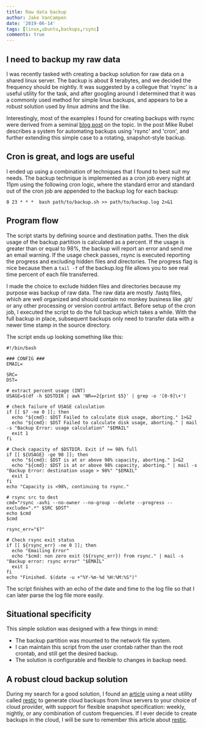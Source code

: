 ```yaml
---
title: Raw data backup 
author: Jake VanCampen
date: '2019-06-14'
tags: [linux,ubuntu,backups,rsync]
comments: true
---
```


## I need to backup my raw data 

I was recently tasked with creating a backup solution for raw data on a shared linux server. The backup is about 8 terabytes, and we decided the frequency should be nightly. It was suggested by a collegue that 'rsync' is  a useful utility for the task, and after googling around I determined that it was a commonly used method for simple linux backups, and appears to be a robust solution used by linux admins and the like. 

Interestingly, most of the examples I found for creating backups with rsync were derived from a seminal [blog post](http://www.mikerubel.org/computers/rsync_snapshots/) on the topic. In the post Mike Rubel describes a system for automating backups using 'rsync' and 'cron', and further extending this simple case to a rotating, snapshot-style backup.  

## Cron is great, and logs are useful 

I ended up using a combination of techniques that I found to best suit my needs. The backup technique is implemented as a cron job every night at 11pm using the following cron logic, where the standard error and standard out of the cron job are appended to the backup log for each backup:

```
0 23 * * *  bash path/to/backup.sh >> path/to/backup.log 2>&1
```

## Program flow

The script starts by defining source and destination paths. Then the disk usage of the backup partition is calculated as a percent. If the usage is greater than or equal to 98%, the backup will report an error and send me an email warning. If the usage check passes, rsync is executed reporting the progress and excluding hidden files and directories. The progress flag is nice because then a `tail -f` of the backup.log file allows you to see real time percent of each file transferred. 

I made the choice to exclude hidden files and directories because my purpose was backup of raw data. The raw data are mostly .fastq files, which are well organized and should contain no monkey business like .git/ or any other processing or version control artifact. Before setup of the cron job, I executed the script to do the full backup which takes a while. With the full backup in place, subsequent backups only need to transfer data with a newer time stamp in the source directory.

The script ends up looking something like this:

```
#!/bin/bash

### CONFIG ###
EMAIL=

SRC=
DST=

# extract percent usage (INT)
USAGE=$(df -h $DSTDIR | awk 'NR==2{print $5}' | grep -o '[0-9]\+')

# check failure of USAGE calculation
if [[ $? -ne 0 ]]; then
  echo "${cmd}: $DST Failed to calculate disk usage, aborting." 1>&2
  echo "${cmd}: $DST Failed to calculate disk usage, aborting." | mail -s "Backup Error: usage calculation" "$EMAIL"
  exit 1
fi

# Check capacity of $DSTDIR. Exit if >= 98% full
if [[ ${USAGE} -ge 98 ]]; then
  echo "${cmd}: $DST is at or above 98% capacity, aborting." 1>&2
  echo "${cmd}: $DST is at or above 98% capacity, aborting." | mail -s "Backup Error: destination usage > 98%" "$EMAIL"
  exit 1
fi
echo "Capacity is <98%, continuing to rsync."

# rsync src to dest
cmd="rsync -avhi --no-owner --no-group --delete --progress --exclude=".*" $SRC $DST"
echo $cmd
$cmd

rsync_err="$?"

# Check rsync exit status
if [[ ${rsync_err} -ne 0 ]]; then
  echo "Emailing Error"
  echo "$cmd: non zero exit (${rsync_err}) from rsync." | mail -s "Backup error: rsync error" "$EMAIL"
  exit 1
fi
echo "Finished. $(date -u +"%Y-%m-%d %H:%M:%S")"
``` 

The script finishes with an echo of the date and time to the log file so that I can later parse the log file more easily. 

## Situational specificity

This simple solution was designed with a few things in mind:

 - The backup partition was mounted to the network file system. 
 - I can maintain this script from the user crontab rather than the root crontab, and still get the desired backup.   
 - The solution is configurable and flexible to changes in backup need. 

## A robust cloud backup solution

During my search for a good solution, I found an [article](https://jarv.is/notes/how-to-backup-linux-server/) using a neat utility called [restic](https://restic.readthedocs.io/en/stable/index.html) to generate cloud backups from linux servers to your choice of cloud provider, with support for flexible snapshot specification: weekly, nightly, or any combination of custom frequencies. If I ever decide to create backups in the cloud, I will be sure to remember this article about [restic](https://restic.readthedocs.io/en/stable/index.html).

